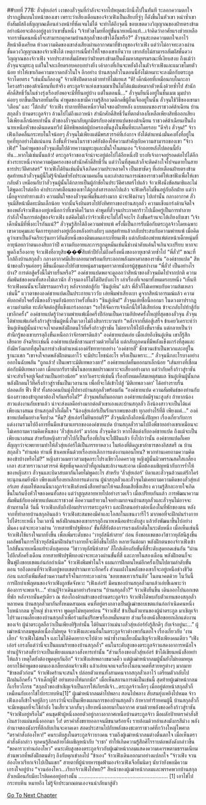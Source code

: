 ##บทที่ 778: ลั่วสุ่ยเอ๋อร์
เงาของลั่วจุนที่กำลังจะจากไปหยุดชะงักนิ่งไปในทันที ระลอกความตกใจปรากฏขึ้นบนใบหน้าของเขา
เพราะว่าเสียงเตือนของจ้าวเฟิงเป็นเสียงที่จู่ๆ ก็ดังขึ้นในหัวเขา หนำซ้ำเขายังสัมผัสถึงสัญญาณเตือนล่วงหน้าที่ชัดเจนไม่ได้
จะทำได้ถึงจุดนี้ ขอบเขตดวงวิญญาณของฝ่ายตรงข้ามอย่างน้อยจะต้องอยู่สูงกว่าเขาขั้นหนึ่ง
“เจ้าหัวขโมยที่อยู่ขั้นนายเหนือแท้...เจ้าคิดว่าอาศัยแรงช่วยเหลือจากราชันคนหนึ่งก็จะสามารถคุกคามบ้านสกุลลั่วของข้าได้งั้นหรือ?”
ลั่วจุนสะกดความตกใจเอาไว้ สีหน้าตึงเครียด
ห้วงความคิดของเขาส่งเสียงผ่านอากาศมาที่ข้างหูของจ้าวเฟิง แต่ว่าไม่อาจทะลวงผ่านชั้นดวงวิญญาณของจ้าวเฟิงได้
เหตุการณ์นี้ทำให้ใจของเขาเย็นวาบ
เขากลับไม่สามารถสัมผัสชั้นดวงวิญญาณของจ้าวเฟิง จากประสาทสัมผัสพบว่าฝ่ายตรงข้ามเป็นดั่งมหาสมุทรมรณะที่เงียบสงบ
ถึงแม้ว่าลั่วจุนจะมุทะลุ แต่ในใจละเอียดรอบคอบอย่างยิ่ง
เค้าลางที่เกินจะหยั่งถึงในตัวจ้าวเฟิงและแมวขโมยตัวน้อย ทำให้เขาเกิดความหวาดกลัวในใจ
อีกอย่าง บ้านสกุลลั่วในตอนนี้ยังไม่เหมาะจะลงมือกับตระกูลจ้าวโดยตรง
“เช่นนั้นก็ลองดู” จ้าวเฟิงปิดตาลงด้วยท่าทีไม่แยแส
“หึ! เด็กน้อยที่เหมือนกบในกะลา โครงสร้างของต้าเฉียนที่แท้จริง ตระกูลจ้าวแห่งเขาเมฆาเป็นไม่ได้แม้แต่หมากตัวหนึ่งด้วยซ้ำไป สำนักศักดิ์สิทธิ์วั่นในช่วงรุ่งเรืองยังพอจะมีที่ยืนอยู่บ้าง แต่ในตอนนี้...”
ลั่วจุนยืนนิ่งอยู่ในชั้นเมฆ มุมปากค่อยๆ ยกขึ้นเป็นรอยยิ้มเย็น
คำพูดของเขามีความรู้สึกอวดดีกดขี่ผู้อื่นเจืออยู่ในนั้น
ลั่วจุนใช้วิธีของเขามา ‘เตือน’ และ ‘โต้กลับ’ จ้าวเฟิง ทำลายที่ยึดเหนี่ยวจิตใจของฝ่ายหลัง
แบบแผนของราชวงศ์ต้าเฉียน บ้านสกุลลั่ว บ้านตระกูลจ้าว ล้วนไปไม่ถึงแถวหน้า สำนักศักดิ์สิทธิ์วั่นที่ตกต่ำลงก็เหลือเพียงสิทธิ์ออกเสียงได้เพียงเล็กน้อยเท่านั้น
ตัวของลั่วจุนกลับผูกมิตรกับองค์ชายแปดของต้าเฉียน
ราชวงศ์ต้าเฉียนเป็นถึงนายเหนือหัวของดินแดนทวีป มีอิทธิพลต่อผู้ปกครองชั้นสูงในพื้นที่ทะเลโดยรอบ
“ดีจริง ลั่วจุน!” จ้าวเฟิงเกิดคลื่นกระทบในใจน้อยๆ
ลั่วจุนไม่เพียงแต่มีพรสวรรค์ที่เก่งกาจ ยังได้ตำแหน่งมั่นคงทั้งที่อยู่ในยุคที่ทุกอย่างไม่แน่นอน
ถึงขั้นที่ว่าคนในราชวงศ์ยังต้องให้ความสำคัญกับความสามารถของเขา
“จ้าวเฟิง!” ในคำพูดของลั่วจุนเต็มไปด้วยความมุทะลุและมั่นใจในตนเอง “เจ้าถอยหลังไปตอนนี้ยังทัน...หากไม่เช่นนั้นแล้ว! ตระกูลจ้าวของเจ้าน่าจะอยู่ต่อไปได้อีกหนึ่งปี บางทีเจ้าอาจอยู่รอดต่อไปได้อีกช่วงระยะหนึ่งจากความคุ้มครองของสำนักศักดิ์สิทธิ์วั่น แต่ว่าในที่สุดแล้วก็จะติดค้างใจไปจนตายในสายธารประวัติศาสตร์”
จ้าวเฟิงได้ยินเช่นนั้นจึงเกิดความประหลาดใจ
เป็นเขาชัดๆ ที่เอ่ยเตือนฝ่ายตรงข้าม สุดท้ายแล้วลั่วจุนผู้นี้ไม่รู้จักผิดซ้ำยังประณามคนอื่น และเล่าสถานการณ์ของราชวงศ์ให้เขาฟังเพื่อให้เขากลับตัว
เหมือนกับว่าลั่วจุนผู้นั้นได้กลายเป็นผู้กำชัยในประวัติศาสตร์ไปแล้ว
จ้าวเฟิงนั่งขัดสมาธิและไม่ได้พูดอะไรต่ออีก
คำประกาศเตือนของเขาได้ถูกส่งสารออกไปแล้ว จะฟังหรือไม่ขึ้นอยู่กับอีกฝ่าย
แต่ว่าเมื่อดูจากท่าทางแล้ว ความมั่นใจของลั่วจุนเพิ่มขึ้นอย่างมาก น่าจะฟังผ่านๆ ไปเท่านั้น
กลางอากาศ ลั่วจุนมีสีหน้ามืดทะมึนเล็กน้อย จากนั้นจึงบินตรงไปยังทิศทางของบ้านสกุลลั่ว
ความแข็งแกร่งด้านจิตใจของพลังจ้าวเฟิงเองอยู่เหนือกว่าที่เขาคิดไว้มาก คำพูดที่ลั่วจุนประกาศกร้าวไปเมื่อครู่เป็นการทำลายกำลังใจในการต่อสู้ของจ้าวเฟิง
แต่คิดไม่ถึงว่าจ้าวเฟิงจะไม่ใส่ใจอะไร ถึงขั้นคร้านจะโต้เถียงกับเขา
“เจ้าเด็กนั่นมีที่พึ่งอะไรกันแน่?” ลั่วจุนรู้สึกได้ถึงความพ่ายแพ้
ครั้งนี้เป็นการรับมือกับตระกูลจ้าวโดยเฉพาะ เขาควบคุมและจัดการทุกอย่างอยู่เบื้องหลังอย่างลับๆ
ผลสุดท้ายแล้วกลับประสบกับความพ่ายแพ้
เมื่อคิดดูว่าเขาเป็นอัจฉริยะรุ่นเยาว์อันดับหนึ่งของดินแดนเกาะเทียนเฟิง แต่กลับต้องพ่ายแพ้ต่อหน้าเด็กหนุ่มที่อายุน้อยกว่าตนเองสิบกว่าปี
ความอับอายและการถูกดูหมิ่นเช่นนี้ช่างน่าคับแค้นใจเกินจะเปรียบ
หากจะพูดถึงเรื่องอายุ จ้าวเฟิงที่อายุสิบ���ี่สิบห้าปียังไม่ถึงครึ่งหนึ่งของอายุเขาด้วยซ้ำไป
“พี่ลั่ว!”
ขณะที่ใกล้ถึงบ้านสกุลลั่ว กลางอากาศมีเสียงลอยมาพร้อมกับระลอกพลังมหาศาลของราชัน
“องค์ชายแปด”
สีหน้าของลั่วจุนค่อยๆ ดีขึ้นเมื่อมองไปยังชายหนุ่มสวมชุดยาวลายมังกรผู้สุขุมสง่างาม
“พี่ลั่ว! เป็นอย่างไรบ้าง? การต่อสู้ครั้งนี้ไม่ราบรื่นหรือ?”
องค์ชายแปดพอจะดูออกว่าสีหน้าของลั่วจุนผิดไปจากปกติ
ความสัมพันธ์ของคนทั้งสองไม่เลวนัก ลั่วจุนเองก็ไม่ได้ปิดบังอะไร เล่าเรื่องที่เจอมาทั้งหมดรอบหนึ่ง
“เห็นทีจ้าวเฟิงคนนั้นจะไม่ธรรมดาจริงๆ หลังจากต่อสู้กับ ‘ซินอู๋เหิน’ แล้ว พี่ลั่วก็ไม่เคยพบกับความล้มเหลวเช่นนี้”
แววตาขององค์ชายแปดเป็นประกายแวววับ เอ่ยพึมพำเสียงเบา
ดูจากสีหน้าอารมณ์แล้ว ความคับอกคับใจครั้งนี้ของลั่วจุนยังน้อยกว่าครั้งที่แล้ว
“ซินอู๋เหิน!”
ลั่วจุนเอ่ยชื่อนี้ออกมา ในดวงตาปรากฏความอำมหิต ทะลักจิตต่อสู้ที่แข็งแกร่งออกมา “รอให้จัดการเจ้าเด็กนี่ให้ได้เสียก่อน ข้าจะกลับไปท้าสู้กับเขาอีกครั้ง”
องค์ชายแปดรู้ว่าความพ่ายแพ้เมื่อครึ่งปีก่อนเป็นความอัปยศครั้งใหญ่ที่สุดของลั่วจุน
ลั่วจุนได้พ่ายแพ้แก่ครึ่งก้าวสู่ราชันผู้หนึ่งในเวลาไม่ถึงสิบกระบวนท่า
“หลังจากที่ต่อสู้เสร็จ ข้าเคยวิเคราะห์ว่าซินอู๋เหินผู้นั้นน่าจะจงใจกดพลังฝึกตนไว้ที่ครึ่งก้าวสู่ราชัน ไม่อยากให้ไปถึงขั้นราชัน แต่กลายเป็นว่าสำนึกรู้ของเขาบรรลุถึงขั้นเหนือกว่าจักรพรรดิแล้ว” องค์ชายแปดเอ่ย
เมื่อเอ่ยถึงซินอู๋เหิน เขาก็รู้สึกเสียดาย
อัจฉริยะเช่นนี้ องค์ชายแปดชักชวนมาร่วมด้วยไม่ได้ แต่กลับถูกคนที่มีพลังแข็งแกร่งที่สุดและยังมีหวังมากที่สุดในการช่วงชิงตำแหน่งองค์รัชทายาทอย่าง ‘องค์ชายสี่’ ชักชวนเข้าเป็นพวกและอยู่ในฐานะแขก
“เขาจงใจกดพลังฝึกตนเอาไว้ จะมีประโยชน์อะไร หรือเป็นเพราะ...”
ลั่วจุนนึกอะไรบางอย่างออกในฉับพลัน
“ถูกแล้ว! เป็นเพราะมิติเทพลวงตา!” องค์ชายแปดยิ้มออกมาเล็กน้อย “เส้นทางที่เชื่อมต่อกับมิติเทพลวงตา เมื่อแบกรับราชันในขอบเขตปราณเทวะจะเสี่ยงอย่างมาก แต่ว่ากับครึ่งก้าวสู่ราชันน่าจะสำเร็จอยู่เจ็ดส่วนเป็นอย่างน้อย”
หากวิเคราะห์เช่นนี้ เรื่องทั้งหมดก็สมเหตุสมผล
ซินอู๋เหินผู้นั้นกดพลังฝึกตนไว้ที่ครึ่งก้าวสู่ราชันเป็นเวลานาน เพื่อที่จะได้เข้าไปสู่ ‘มิติเทพลวงตา’ ได้อย่างราบรื่นปลอดภัย
ฟิ้ว ฟิ้ว!
ทั้งสองคนบินมุ่งไปทางบ้านสกุลลั่วพร้อมกัน
“องค์ชายแปด ความสัมพันธ์ของท่านกับน้องสาวของข้าถูกตาต้องใจกันหรือไม่?”
ลั่วจุนพลันยิ้มออกมา
องค์ชายแปดมีฐานะสูงส่ง ถ้าหากน้องสาวแต่งงานกับเขาแล้ว น่าจะส่งผลดีอย่างมากต่อตัวเขาเองและบ้านสกุลลั่ว
ถึงน้องสาวจะเป็นได้แค่เพียงนางสนม บ้านสกุลลั่วก็เต็มใจ
“น้องสุ่ยเอ๋อร์เป็นรักแรกพบของข้า ทุกอย่างไร้ที่ติ เพียงแต่...”
องค์ชายแปดยิ้มอย่างเจ็บปวด
“หืม? สุ่ยเอ๋อร์ไม่ยินยอมรึ?” ลั่วจุนนึกถึงอีกหนึ่งปัญหา
เรื่องเกี่ยวกับการแต่งงานรวมไปถึงการยื่นมือเข้ามาแทรกขององค์ชายแปด บ้านสกุลลั่วรวมไปถึงพี่ชายอย่างเขาเหมือนจะไม่เคยถามความคิดเห็นของ ‘ลั่วสุ่ยเอ๋อร์’ มาก่อน
ลั่วจุนคิดว่า หากได้แต่งกับองค์ชายแปด ถึงแม้จะเป็นเพียงนางสนม สำหรับหญิงสาวทั่วไปก็เป็นเรื่องที่เกินจะใฝ่ฝันแล้ว
ยิ่งไปกว่านั้น องค์ชายแปดก็เคยสัญญาว่าจะพยายามทำให้ลั่วสุ่ยเอ๋อร์ได้เป็นภรรยาหลวง
ในห้องที่ติดภูเขาลำธารของอิสสตรี ณ บ้านสกุลลั่ว
“ท่านพ่อ ท่านพี่ ข้าเคยเห็นด้วยเรื่องยกเลิกการแต่งงานตอนไหน? พวกท่านเคยถามความคิดของข้าบ้างหรือไม่?”
หญิงสาวผมยาวสวมชุดกระโปรงเขียวโอดครวญ
หญิงผู้นั้นผิวพรรณสดใสเกลี้ยงเกลา สะสวยราวนางสวรรค์ พิสุทธิ์ดุจดอกบัวที่ถูกฝนชะล้างจนสะอาด
เมื่อต้องเผชิญหน้ากับการร่ำไห้ของหญิงสาว ลั่วจุนและบิดาสบตากันโดยไม่พูดอะไร
สำหรับ ‘ลั่วสุ่ยเอ๋อร์’ บิดาและลั่วจุนล้วนแต่รักใคร่ทะนุถนอมยิ่งนัก
เพียงแต่เรื่องยกเลิกการแต่งงาน ผู้นำสกุลลั่วและลั่วจุนไม่เคยถามความคิดของลั่วสุ่ยเอ๋อร์เลย
ส่งผลให้ตอนนี้นางถูกจ้าวเฟิงส่งหนังสือหย่ามาให้จนเสื่อมเสียชื่อเสียง
ความรู้สึกละอายใจเกิดขึ้นในก้นบึ้งหัวใจของคนทั้งสอง แต่ว่าสูญสลายหายไปอย่างรวดเร็ว
เมื่อเปรียบกันแล้ว การพัฒนาความสัมพันธ์กับองค์ชายแปดและราชวงศ์ คือความเย้ายวนใจอย่างมากจนบ้านสกุลลั่วและลั่วจุนไม่อาจจะต้านทานได้
วันนี้
จ้าวเฟิงกลับถึงป้อมปราการตระกูลจ้าว และฝึกตนอย่างต่อเนื่องในที่พักของตน
หลังจากที่ทำลายบ้านสกุลอินแล้ว จ้าวเฟิงสะสมของมีค่าและโอสถในแขนงวารีไว้ มากพอที่จะฝึกฝนร่างกายไปได้ระยะหนึ่ง
ในเวลานี้ พลังฝึกตนของเขาบรรลุถึงนายเหนือแท้ระดับสูง แล้วยังพัฒนาขึ้นไปอย่างมั่นคง
แต่จะทะลวงผ่าน ‘กายสายฟ้าปฐพีทอง’ ขั้นที่สี่ยังต้องการแรงผลักดันในระดับหนึ่ง
เมื่อเห็นเช่นนี้ จ้าวเฟิงใช้แรงใจมากยิ่งขึ้น เพื่อเพิ่มระดับของ ‘วายุอัสนีห้าสาย’ ก่อน
ยิ่งขอบเขตของวิชาวายุอัสนีสูงขึ้น ผลลัพธ์ในการใช้วายุอัสนีมาฝึกฝนร่างกายก็จะดียิ่งขึ้นไปอีก
หลายวันต่อมา
พลังฝึกตนของจ้าวเฟิงเข้าใกล้ขั้นนายเหนือแท้ระดับสุดยอด ‘วิชาวายุอัสนีห้าสาย’ ก็ใกล้เคียงกับขั้นที่สี่ระดับสุดยอดเช่นกัน
“ผ่านไปอีกสักครึ่งเดือน กายสายฟ้าปฐพีทองน่าจะทะลวงผ่านขั้นที่สี่ และภายในสองเดือน พลังฝึกตนก็จะฟื้นฟูถึงขอบเขตแก่นก่อกำเนิด”
จ้าวเฟิงพึมพำในใจ
แผนการฝึกตนใหม่อีกครั้งเป็นไปตามลำดับขั้นตอน
รอถึงตอนที่จ้าวเฟิงอยู่ขอบเขตปราณเทวะอีกครั้ง ส่วนแฝงในพลังของเขาก็จะอยู่เหนือช่วงชีวิตก่อน และยังเพิ่มสัดส่วนความสำเร็จในการทะลวงผ่าน ‘ขอบเขตเทวาเร้นลับ’ ในอนาคตด้วย
ในวันนี้ การฝึกบำเพ็ญตนของจ้าวเฟิงถูกขัดจังหวะ
“เฟิงเอ๋อร์! มีคนของบ้านสกุลลั่วมาแล้วเอ่ยชี้เฉพาะว่าต้องการจะพบเจ้า...” ท่านปู่จ้าวเดินมาอย่างร้อนรน
“บ้านสกุลลั่ว?” จ้าวเฟิงยืนขึ้น เดินออกไปนอกเขตที่พัก
หลังจากนั้นครู่เดียว
ณ ห้องโถงด้านข้างของบ้านตระกูลจ้าว จ้าวเฟิงได้พบกับตัวแทนของสกุลลั่วหลายคน
บ้านสกุลลั่วมากันทั้งหมดสามคน
คนที่อยู่ตรงกลางเป็นผู้เฒ่าขอบเขตแก่นก่อกำเนิดคนหนึ่ง ใบหน้ากลม หูใหญ่ ช่างเจรจา พูดคุยไม่หยุดหย่อน
“จ้าวเฟิง! ข้าเป็นตัวแทนของผู้นำตระกูล มาเชิญเจ้าไปร่วมงานเลี้ยงของบ้านสกุลลั่วเพื่อร่วมกันปรึกษาเรื่องหมั้นหมาย ส่วนเรื่องหนังสือขอยกเลิกแต่งงานของเจ้า ผู้นำตระกูลถือว่าเป็นเพียงทิฐิเท่านั้น ได้ยินมาว่าแม่นางลั่วสุ่ยเอ๋อร์ยังรู้สึกดีๆ กับเจ้าอยู่นะ...” ผู้เฒ่าหน้ากลมพูดต่อเนื่องไม่หยุด
จ้าวเฟิงและคนอื่นในตระกูลจ้าวต่างพากันตกใจ
เรื่องเกี่ยวกับ ‘งานเลี้ยง’ จ้าวเฟิงไม่สนใจ และไม่ได้คิดอยากจะไปด้วย หนำซ้ำงานเลี้ยงนั้นเชิญจ้าวเฟิงเพียงคนเดียว
“เฟิงเอ๋อร์ เกรงก็แต่ว่านี่จะเป็นแผนร้ายของบ้านสกุลลั่ว”
คนในระดับสูงของตระกูลจ้าวแสดงอาการหนักใจ
ท่านปู่จ้าวสงสัยว่าจะเป็นเพียงแผนลวงสังหารเท่านั้น
“ส่วนเรื่องของลั่วสุ่ยเอ๋อร์ ข้าได้เขียนหนังสือหย่าให้แล้ว เหตุใดยังต้องพูดคุยกันอีก” จ้าวเฟิงเอ่ยพลางขมวดคิ้ว
แต่ผู้เฒ่าหน้ากลมผู้นั้นยังไม่ยอมหยุด อยากใช้คำพูดของตนเองเกลี้ยกล่อมจ้าวเฟิง แล้วเอ่ยแจกแจงเรื่องในอนาคตที่สวยหรูต่างๆ มากมาย
“ข้าขอตัวก่อน”
จ้าวเฟิงคร้านจะสนใจ ปล่อยตัวแทนทั้งสามคนจากสกุลลั่วเอาไว้ เตรียมตัวกลับไปฝึกฝนอีกครั้ง
“เจ้าเด็กผู้นี้! อย่าผยองให้มากนัก”
เมื่อเห็นสถานการณ์เป็นเช่นนี้ สุดท้ายผู้เฒ่าหน้ากลมก็เกรี้ยวโกรธ “สกุลลั่วของข้าเชิญเจ้าเป็นการให้เกียรติเจ้า...ตระกูลจ้าวเล็กๆ เมื่ออยู่ต่อหน้าสกุลลั่วก็เหมือนกับเอาไข่ไปกระทบหิน[1]”
ผู้เฒ่าหน้ากลมด่าไปพลาง สอนไปพลาง สับสนยุ่งเหยิงไปหมด
จ้าวเฟิงเองก็เข้าใจอยู่ลึกๆ เกรงว่านี่จะเป็นเพียงแผนการของบ้านสกุลลั่ว ถ้าหากทำร้ายคนผู้นี้ บ้านสกุลลั่วก็จะมีเหตุผลที่จะใช้กำลัง
ในเสี้ยวเวลาสั้นๆ
เสียงหนึ่งลอยมาในอากาศ ตามด้วยพลังของครึ่งก้าวสู่ราชัน
“จ้าวเฟิงอยู่หรือไม่” คนชุดฟ้าผู้หนึ่งลอยตัวอยู่กลางอากาศเหนือบ้านตระกูลจ้าว มือผลักป้ายตราคำสั่งสีเงินสว่างแผ่นหนึ่งออกมา
วิ้ง!
ตราคำสั่งขยายออกจนมีขนาดร้อยจั้ง รายล้อมด้วยลำแสงมังกรสีม่วง พลังอำนาจของมังกรที่ลึกลับเกินจะคาดเดา สอดประสานไปกับพลังของชะตาราชวงศ์ที่กว้างใหญ่ไพศาล
“ตราคำสั่งอ๋องโหว!”
คนระดับสูงในตระกูลจ้าวบางคน รวมถึงผู้เฒ่าหน้ากลมต่างตื่นตกใจ
เมื่อเห็นตราคำสั่งดังกล่าว ทุกคนรู้สึกคล้ายได้เผชิญหน้ากับ ‘ราชา’ ทำให้เกิดความรู้สึกศิโรราบต่อพลังดังกล่าวขึ้น
“ขอคารวะท่านอ๋องโหว”
คนระดับสูงของตระกูลจ้าวกับผู้เฒ่าหน้ากลมแสดงความเคารพตามธรรมเนียม ส่วนพวกที่พลังฝึกตนต่ำๆ ถึงกับคุกเข่าลงไป
“ข้าเอง” จ้าวเฟิงเดินออกมาอย่างแปลกใจ
“จ้าวเฟิง จวนอ๋องโหวเรียกเจ้าไปเป็นแขก”
สายตาที่ผู้นำทหารชุดฟ้ามองจ้าวเฟิงเจือยิ้มนิดๆ นับว่ายังพอมีความเกรงใจอยู่บ้าง
“จวนอ๋องโหว...เรียกจ้าวเฟิงไปพบ?”
สีหน้าของผู้เฒ่าหน้ากลมและพรรคพวกบ้านสกุลลั่วเหมือนกับมีอะไรติดคออยู่อย่างนั้น
..........................................................
[1] เอาไข่ไปกระทบหิน หมายถึง ไม่รู้จักประมาณตนเองจนนำภัยมาสู่ตัว



[Go To Next Chapter]( ./16.md)